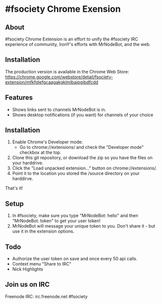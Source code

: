 # \#fsociety Chrome Exension

## About
\#fsociety Chrome Extension is an effort to unify the \#fsociety IRC experience of community, 
IronY's efforts with MrNodeBot, and the web.  

## Installation
The production version is available in the Chrome Web Store: https://chrome.google.com/webstore/detail/fsociety-extension/mfkfglefgcaagakgklmlbajpgibdfcdd


## Features
* Shows links sent to channels MrNodeBot is in.
* Shows desktop notifications (if you want) for channels of your choice


## Installation

1. Enable Chrome's Developer mode:
    * Go to chrome://extensions/ and check the "Developer mode" checkbox at the top.
2. Clone this git repository, or download the zip so you have the files on your harddrive.  
3. Click the "Load unpacked extension..." button on chrome://extensions/.
4. Point it to the location you stored the /source directory on your harddirve.

That's it!


## Setup
1. In #fsociety, make sure you type "MrNodeBot: hello" and then "MrNodeBot: token" to get your user token!
2. MrNodeBot will message your unique token to you.  Don't share it - but use it in the extension options.  



## Todo
* Authorize the user token on save and once every 50 api calls.
* Context menu "Share to IRC"
* Nick Highlights


## Join us on IRC
Freenode IRC:  irc.freenode.net #fsociety